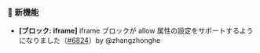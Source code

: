 ### 🎉 新機能

* **[ブロック: iframe]** iframe ブロックが allow 属性の設定をサポートするようになりました（[#6824](https://github.com/nocobase/nocobase/pull/6824)）by @zhangzhonghe
